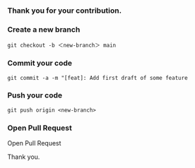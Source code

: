 ### Thank you for your contribution.

### Create a new branch

`git checkout -b ＜new-branch＞ main`

### Commit your code

`git commit -a -m "[feat]: Add first draft of some feature`

### Push your code

`git push origin <new-branch>`

### Open Pull Request

Open Pull Request

Thank you.
